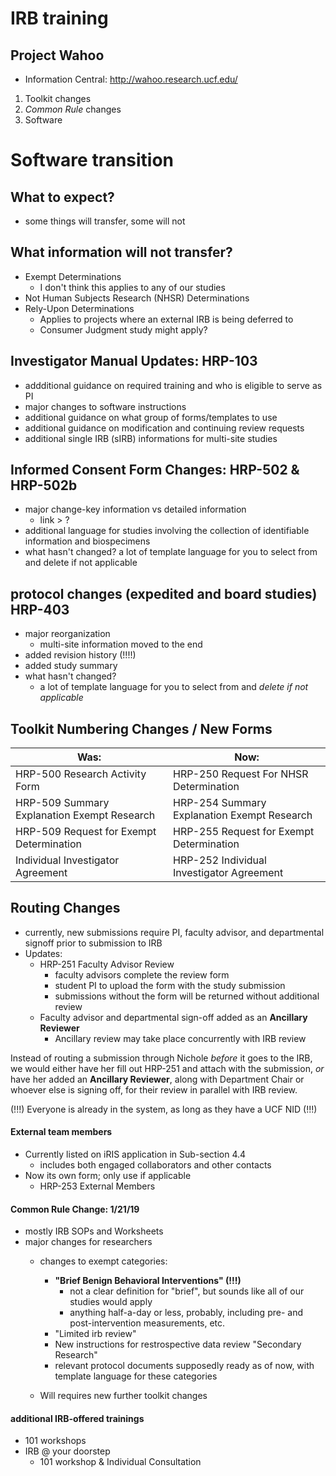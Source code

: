 # IRB training
## Project Wahoo
- Information Central: http://wahoo.research.ucf.edu/

1. Toolkit changes
2. *Common Rule* changes
3. Software

# Software transition
## What to expect?
- some things will transfer, some will not

## What information will not transfer?
- Exempt Determinations
    - I don't think this applies to any of our studies
- Not Human Subjects Research (NHSR) Determinations
- Rely-Upon Determinations
    - Applies to projects where an external IRB is being deferred to
    - Consumer Judgment study might apply?

## Investigator Manual Updates: HRP-103
- addditional guidance on required training and who is eligible to serve as PI
- major changes to software instructions
- additional guidance on what group of forms/templates to use
- additional guidance on modification and continuing review requests
- additional single IRB (sIRB) informations for multi-site studies

## Informed Consent Form Changes: HRP-502 & HRP-502b
- major change-key information vs detailed information
    - link > ?
- additional language for studies involving the collection of identifiable information and biospecimens
- what hasn't changed? a lot of template language for you to select from and delete if not applicable

## protocol changes (expedited and board studies) HRP-403
- major reorganization
    - multi-site information moved to the end
- added revision history (!!!!)
- added study summary
- what hasn't changed?
    - a lot of template language for you to select from and _delete if not applicable_

## Toolkit Numbering Changes / New Forms
|Was:                                           |Now:                                           |
|-----------------------------------------------|-----------------------------------------------|
| HRP-500 Research Activity Form                | HRP-250 Request For NHSR Determination        | 
| HRP-509 Summary Explanation Exempt Research   | HRP-254 Summary Explanation Exempt Research   |
| HRP-509 Request for Exempt Determination      | HRP-255 Request for Exempt Determination      |  
| Individual Investigator Agreement             | HRP-252 Individual Investigator Agreement     | 

## Routing Changes
- currently, new submissions require PI, faculty advisor, and departmental signoff prior to submission to IRB
- Updates:
    - HRP-251 Faculty Advisor Review   
        - faculty advisors complete the review form
        - student PI to upload the form with the study submission
        - submissions without the form will be returned without additional review
    - Faculty advisor and departmental sign-off added as an **Ancillary Reviewer**
        - Ancillary review may take place concurrently with IRB review

Instead of routing a submission through Nichole *before* it goes to the IRB, we would either have her fill out HRP-251 and attach with the submission, *or* have her added an **Ancillary Reviewer**, along with Department Chair or whoever else is signing off, for their review in parallel with IRB review.

(!!!) Everyone is already in the system, as long as they have a UCF NID (!!!)

#### External team members
- Currently listed on iRIS application in Sub-section 4.4
    - includes both engaged collaborators and other contacts
- Now its own form; only use if applicable
    - HRP-253 External Members

#### Common Rule Change: 1/21/19
- mostly IRB SOPs and Worksheets
- major changes for researchers
    - changes to exempt categories:
        - **"Brief Benign Behavioral Interventions" (!!!)**
            - not a clear definition for "brief", but sounds like all of our studies would apply
            - anything half-a-day or less, probably, including pre- and post-intervention measurements, etc.
        - "Limited irb review"
        - New instructions for restrospective data review "Secondary Research"
        - relevant protocol documents supposedly ready as of now, with template language for these categories
    
    - Will requires new further toolkit changes

#### additional IRB-offered trainings
- 101 workshops
- IRB @ your doorstep
    - 101 workshop & Individual Consultation
